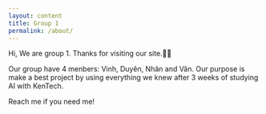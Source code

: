 ```yaml
---
layout: content
title: Group 1
permalink: /about/
---
```

Hi, We are group 1. Thanks for visiting our site.🙋‍♀️

Our group have 4 menbers: Vinh, Duyên, Nhân and Vân. Our purpose is make a best project by using everything we knew after 3 weeks of studying AI with KenTech. 

Reach me if you need me!
